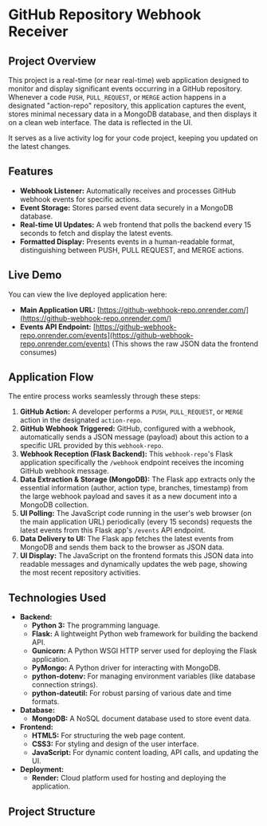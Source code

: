 # GitHub Repository Webhook Receiver

## Project Overview

This project is a real-time (or near real-time) web application designed to monitor and display significant events occurring in a GitHub repository. Whenever a code `PUSH`, `PULL_REQUEST`, or `MERGE` action happens in a designated "action-repo" repository, this application captures the event, stores minimal necessary data in a MongoDB database, and then displays it on a clean web interface. The data is reflected in the UI.

It serves as a live activity log for your code project, keeping you updated on the latest changes.

## Features

*   **Webhook Listener:** Automatically receives and processes GitHub webhook events for specific actions.
*   **Event Storage:** Stores parsed event data securely in a MongoDB database.
*   **Real-time UI Updates:** A web frontend that polls the backend every 15 seconds to fetch and display the latest events.
*   **Formatted Display:** Presents events in a human-readable format, distinguishing between PUSH, PULL REQUEST, and MERGE actions.

## Live Demo

You can view the live deployed application here:
*   **Main Application URL:** [https://github-webhook-repo.onrender.com/](https://github-webhook-repo.onrender.com/)
*   **Events API Endpoint:** [https://github-webhook-repo.onrender.com/events](https://github-webhook-repo.onrender.com/events) (This shows the raw JSON data the frontend consumes)

## Application Flow

The entire process works seamlessly through these steps:

1.  **GitHub Action:** A developer performs a `PUSH`, `PULL_REQUEST`, or `MERGE` action in the designated `action-repo`.
2.  **GitHub Webhook Triggered:** GitHub, configured with a webhook, automatically sends a JSON message (payload) about this action to a specific URL provided by this `webhook-repo`.
3.  **Webhook Reception (Flask Backend):** This `webhook-repo`'s Flask application specifically the `/webhook` endpoint receives the incoming GitHub webhook message.
4.  **Data Extraction & Storage (MongoDB):** The Flask app extracts only the essential information (author, action type, branches, timestamp) from the large webhook payload and saves it as a new document into a MongoDB collection.
5.  **UI Polling:** The JavaScript code running in the user's web browser (on the main application URL) periodically (every 15 seconds) requests the latest events from this Flask app's `/events` API endpoint.
6.  **Data Delivery to UI:** The Flask app fetches the latest events from MongoDB and sends them back to the browser as JSON data.
7.  **UI Display:** The JavaScript on the frontend formats this JSON data into readable messages and dynamically updates the web page, showing the most recent repository activities.

## Technologies Used

*   **Backend:**
    *   **Python 3:** The programming language.
    *   **Flask:** A lightweight Python web framework for building the backend API.
    *   **Gunicorn:** A Python WSGI HTTP server used for deploying the Flask application.
    *   **PyMongo:** A Python driver for interacting with MongoDB.
    *   **python-dotenv:** For managing environment variables (like database connection strings).
    *   **python-dateutil:** For robust parsing of various date and time formats.
*   **Database:**
    *   **MongoDB:** A NoSQL document database used to store event data.
*   **Frontend:**
    *   **HTML5:** For structuring the web page content.
    *   **CSS3:** For styling and design of the user interface.
    *   **JavaScript:** For dynamic content loading, API calls, and updating the UI.
*   **Deployment:**
    *   **Render:** Cloud platform used for hosting and deploying the application.

## Project Structure
